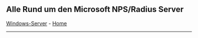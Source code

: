 ## Alle Rund um den Microsoft NPS/Radius Server

[Windows-Server](https://github.com/helmutthurnhofer/code-snippet/blob/master/Windows-Server.md) - [Home](https://github.com/helmutthurnhofer/code-snippet/blob/master/readme.md)
___
